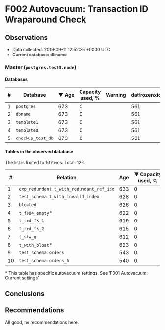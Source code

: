 # F002 Autovacuum: Transaction ID Wraparound Check #

## Observations ##
- Data collected: 2019-09-11 12:52:35 +0000 UTC
- Current database: dbname




### Master (`postgres.test3.node`) ###


#### Databases ####


| \# | Database | &#9660;&nbsp;Age | Capacity used, % | Warning | datfrozenxid |
|--|--------|-----|------------------|---------|--------------|
| 1 |`postgres`|673 |0 |  |561 |
| 2 |`dbname`|673 |0 |  |561 |
| 3 |`template1`|673 |0 |  |561 |
| 4 |`template0`|673 |0 |  |561 |
| 5 |`checkup_test_db`|673 |0 |  |561 |


#### Tables in the observed database ####
The list is limited to 10 items. Total: 126.

| \# | Relation | Age | &#9660;&nbsp;Capacity used, % | Warning |rel_relfrozenxid | toast_relfrozenxid |
|---|-------|-----|------------------|---------|-----------------|--------------------|
| 1 |`exp_redundant.t_with_redundant_ref_idx` |633 |0 |  |601 |0 |
| 2 |`test_schema.t_with_invalid_index` |628 |0 |  |606 |0 |
| 3 |`bloated` |626 |0 |  |608 |0 |
| 4 |`t_f004_empty`\* |622 |0 |  |612 |0 |
| 5 |`t_red_fk_1` |619 |0 |  |615 |0 |
| 6 |`t_red_fk_2` |615 |0 |  |619 |0 |
| 7 |`t_slw_q` |612 |0 |  |622 |0 |
| 8 |`t_with_bloat`\* |623 |0 |  |611 |0 |
| 9 |`test_schema.orders` |543 |0 |  |691 |0 |
| 10 |`test_schema.orders_A` |540 |0 |  |694 |0 |


\* This table has specific autovacuum settings. See 'F001 Autovacuum: Current settings'


## Conclusions ##
 


## Recommendations ##
  All good, no recommendations here.
 

